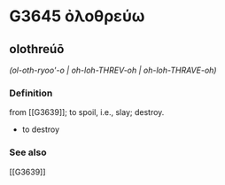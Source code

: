 # G3645 ὀλοθρεύω

## olothreúō

_(ol-oth-ryoo'-o | oh-loh-THREV-oh | oh-loh-THRAVE-oh)_

### Definition

from [[G3639]]; to spoil, i.e., slay; destroy.

- to destroy

### See also

[[G3639]]

